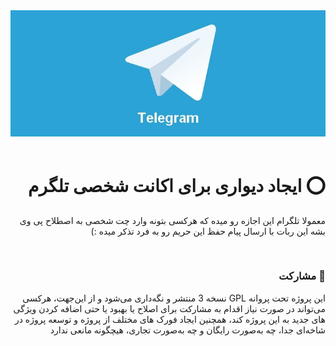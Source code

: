 
  <div align="center">
    <img src="review.jpg" alt="review telegram" style="max-width: 100%;">
    <img src"https://www.herokucdn.com/deploy/button.svg">
</div>
<h1 style="text-align: right;direction: rtl;" dir="rtl">⭕️ ایجاد دیواری برای اکانت شخصی تلگرم</h1>

<p style="text-align: right;direction: rtl;" dir="rtl">معمولا تلگرام این اجازه رو میده که هرکسی بتونه وارد چت شخصی به اصطلاح پی وی بشه این ربات با ارسال پیام حفظ این حریم رو
  به فرد تذکر میده :)</p>
<br>

<h3 dir="rtl" style="text-align: right;direction: rtl;">🤝 مشارکت</h3>
<p dir="rtl" style="text-align: right;direction: rtl;">این پروژه تحت پروانه GPL نسخه 3 منتشر و نگه‌داری می‌شود و از این‌جهت، هرکسی می‌تواند در صورت نیاز اقدام به مشارکت برای اصلاح یا بهبود یا حتی اضافه کردن ویژگی های جدید به این پروژه کند، همچنین ایجاد فورک های مختلف از پروژه و توسعه پروژه در شاخه‌ای جدا، چه به‌صورت رایگان و چه به‌صورت تجاری، هیچگونه مانعی ندارد</p>
